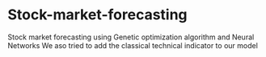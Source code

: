 # Stock-market-forecasting
Stock market forecasting using Genetic optimization algorithm and Neural Networks
We aso tried to add the classical technical indicator to our model
